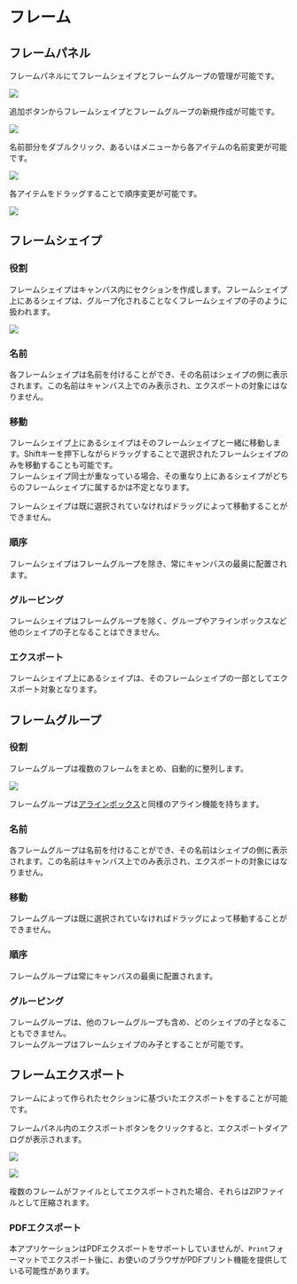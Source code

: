 # フレーム

## フレームパネル
フレームパネルにてフレームシェイプとフレームグループの管理が可能です。

![](/assets/frame.png)

追加ボタンからフレームシェイプとフレームグループの新規作成が可能です。

![](/assets/frame-add.png)

名前部分をダブルクリック、あるいはメニューから各アイテムの名前変更が可能です。

![](/assets/frame-menu.png)

各アイテムをドラッグすることで順序変更が可能です。

![](/assets/frame-sort.png)

## フレームシェイプ

### 役割
フレームシェイプはキャンバス内にセクションを作成します。フレームシェイプ上にあるシェイプは、グループ化されることなくフレームシェイプの子のように扱われます。

![](/assets/frame-role.png)

### 名前
各フレームシェイプは名前を付けることができ、その名前はシェイプの側に表示されます。この名前はキャンバス上でのみ表示され、エクスポートの対象にはなりません。

### 移動
フレームシェイプ上にあるシェイプはそのフレームシェイプと一緒に移動します。Shiftキーを押下しながらドラッグすることで選択されたフレームシェイプのみを移動することも可能です。  
フレームシェイプ同士が重なっている場合、その重なり上にあるシェイプがどちらのフレームシェイプに属するかは不定となります。

フレームシェイプは既に選択されていなければドラッグによって移動することができません。  

### 順序
フレームシェイプはフレームグループを除き、常にキャンバスの最奥に配置されます。

### グルーピング
フレームシェイプはフレームグループを除く、グループやアラインボックスなど他のシェイプの子となることはできません。


### エクスポート
フレームシェイプ上にあるシェイプは、そのフレームシェイプの一部としてエクスポート対象となります。

## フレームグループ

### 役割
フレームグループは複数のフレームをまとめ、自動的に整列します。

![](/assets/frame-align.png)

フレームグループは[アラインボックス](/ja/shape-alignbox)と同様のアライン機能を持ちます。

### 名前
各フレームグループは名前を付けることができ、その名前はシェイプの側に表示されます。この名前はキャンバス上でのみ表示され、エクスポートの対象にはなりません。

### 移動
フレームグループは既に選択されていなければドラッグによって移動することができません。  

### 順序
フレームグループは常にキャンバスの最奥に配置されます。

### グルーピング
フレームグループは、他のフレームグループも含め、どのシェイプの子となることもできません。  
フレームグループはフレームシェイプのみ子とすることが可能です。

## フレームエクスポート
フレームによって作られたセクションに基づいたエクスポートをすることが可能です。

フレームパネル内のエクスポートボタンをクリックすると、エクスポートダイアログが表示されます。

![](/assets/frame-export.png)

![](/assets/frame-export-dialog.png)

複数のフレームがファイルとしてエクスポートされた場合、それらはZIPファイルとして圧縮されます。

### PDFエクスポート
本アプリケーションはPDFエクスポートをサポートしていませんが、`Print`フォーマットでエクスポート後に、お使いのブラウザがPDFプリント機能を提供している可能性があります。
